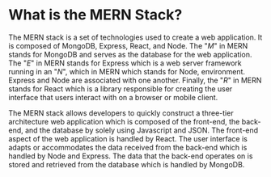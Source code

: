 # What is the MERN Stack?
The MERN stack is a set of technologies used to create a web application. It is composed of MongoDB, Express, React, and Node. The "*M*" in MERN stands for MongoDB and serves as the database for the web application. The "*E*" in MERN stands for Express which is a web server framework running in an "*N*", which in MERN which stands for Node, environment. Express and Node are associated with one another. Finally, the "*R*" in MERN stands for React which is a library responsible for creating the user interface that users interact with on a browser or mobile client.

The MERN stack allows developers to quickly construct a three-tier architecture web application which is composed of the front-end, the back-end, and the database by solely using Javascript and JSON. The front-end aspect of the web application is handled by React. The user interface is adapts or accommodates the data received from the back-end which is handled by Node and Express. The data that the back-end operates on is stored and retrieved from the database which is handled by MongoDB.